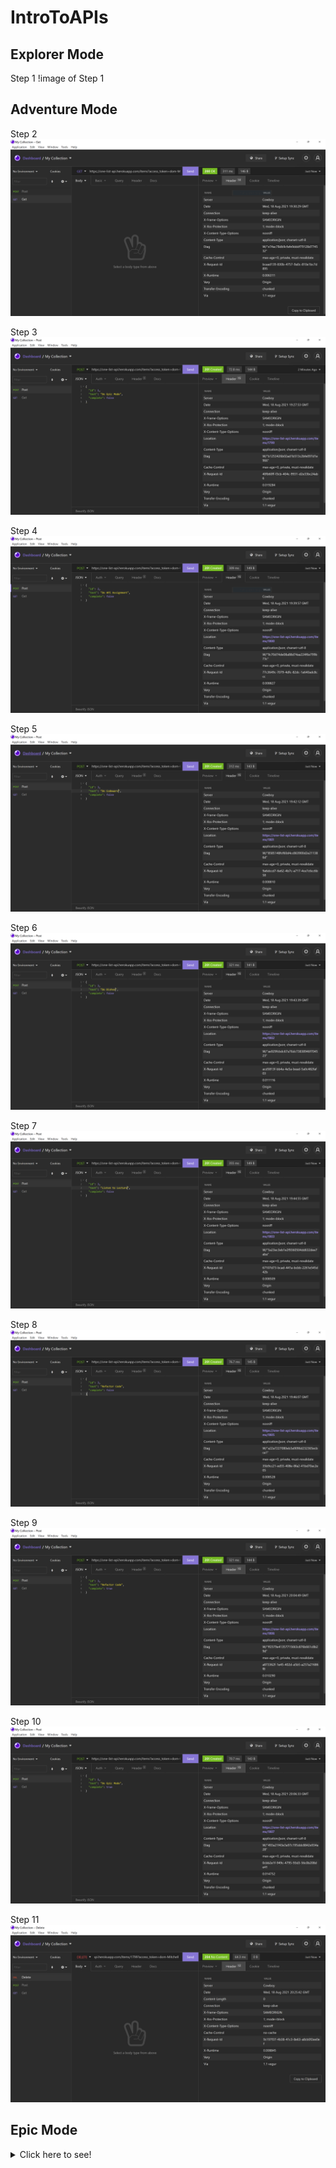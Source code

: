 # IntroToAPIs

## Explorer Mode

Step 1
!image of Step 1[](./Step1.PNG)

## Adventure Mode

Step 2
![image of Step 2](./Step2.png)

Step 3
![image of Step 3](./Step3.png)

Step 4
![image of Step 4](./Step4.png)

Step 5
![image of Step 5](./Step5.png)

Step 6
![image of Step 6](./Step6.png)

Step 7
![image of Step 7](./Step7.png)

Step 8
![image of Step 8](./Step8.png)

Step 9
![image of Step 9](./Step9.png)

Step 10
![image of Step 10](./Step10.png)

Step 11
![image of Step 11](./Step11.png)

## Epic Mode

<details>
<summary>Click here to see!</summary>
Not yet no sneak peeks for you!
</details>    
<!-- See Program -->
